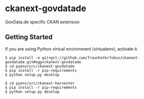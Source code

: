 # ckanext-govdatade

GovData.de specific CKAN extension

## Getting Started

If you are using Python virtual environment (virtualenv), activate it.

```
$ pip install -e git+git://github.com/fraunhoferfokus/ckanext-govdatade.git#egg=ckanext-govdatade
$ cd pyenv/src/ckanext-govdatade
$ pip install -r pip-requirements
$ python setup.py develop

$ cd pyenv/src/ckanext-harvester
$ pip install -r pip-requirements
$ python setup.py develop
```
